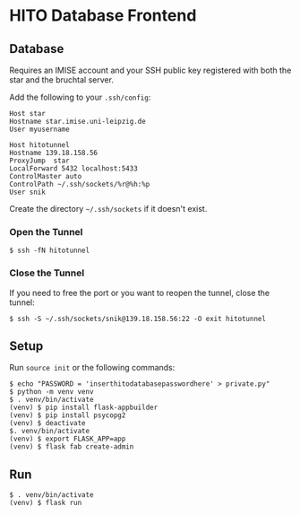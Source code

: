 # HITO Database Frontend

## Database

Requires an IMISE account and your SSH public key registered with both the star and the bruchtal server.

Add the following to your `.ssh/config`:

    Host star
    Hostname star.imise.uni-leipzig.de
    User myusername

    Host hitotunnel                                                                                                                                               
    Hostname 139.18.158.56
    ProxyJump  star
    LocalForward 5432 localhost:5433
    ControlMaster auto
    ControlPath ~/.ssh/sockets/%r@%h:%p
    User snik

Create the directory `~/.ssh/sockets` if it doesn't exist.

### Open the Tunnel

    $ ssh -fN hitotunnel

### Close the Tunnel
If you need to free the port or you want to reopen the tunnel, close the tunnel:

    $ ssh -S ~/.ssh/sockets/snik@139.18.158.56:22 -O exit hitotunnel

##  Setup

Run `source init` or the following commands: 

    $ echo "PASSWORD = 'inserthitodatabasepasswordhere' > private.py"
    $ python -m venv venv
    $ . venv/bin/activate
    (venv) $ pip install flask-appbuilder
    (venv) $ pip install psycopg2
    (venv) $ deactivate
    $. venv/bin/activate
    (venv) $ export FLASK_APP=app
    (venv) $ flask fab create-admin

## Run
    $ . venv/bin/activate
    (venv) $ flask run
